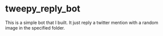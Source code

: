 # tweepy_reply_bot
This is a simple bot that I built. It just reply a twitter mention with a random image in the specified folder. 
